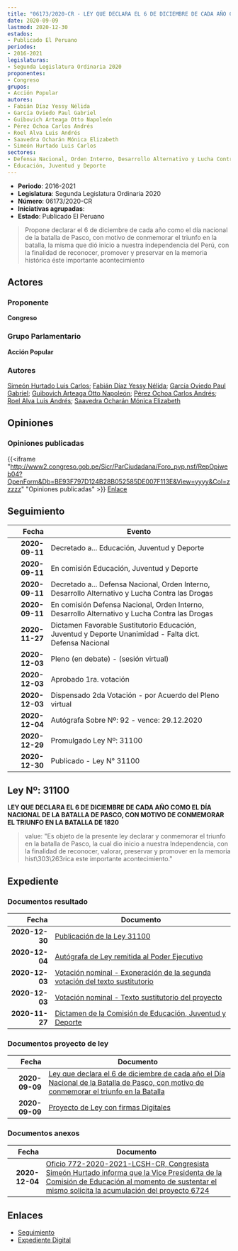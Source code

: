 ```yaml
---
title: "06173/2020-CR - LEY QUE DECLARA EL 6 DE DICIEMBRE DE CADA AÑO COMO EL DIA NACIONAL DE LA BATALLA DE PASCO, CON MOTIVO DE CONMEMORAR EL TRIUNFO EN LA BATALLA"
date: 2020-09-09
lastmod: 2020-12-30
estados:
- Publicado El Peruano
periodos:
- 2016-2021
legislaturas:
- Segunda Legislatura Ordinaria 2020
proponentes:
- Congreso
grupos:
- Acción Popular
autores:
- Fabián Díaz Yessy Nélida
- García Oviedo Paul Gabriel
- Guibovich Arteaga Otto Napoleón
- Pérez Ochoa Carlos Andrés
- Roel Alva Luis Andrés
- Saavedra Ocharán Mónica Elizabeth
- Simeón Hurtado Luis Carlos
sectores:
- Defensa Nacional, Orden Interno, Desarrollo Alternativo y Lucha Contra las Drogas
- Educación, Juventud y Deporte
---
```

- **Periodo**: 2016-2021
- **Legislatura**: Segunda Legislatura Ordinaria 2020
- **Número**: 06173/2020-CR
- **Iniciativas agrupadas**: 
- **Estado**: Publicado El Peruano

> Propone declarar el 6 de diciembre de cada año como el día nacional de la batalla de Pasco, con motivo de conmemorar el triunfo en la batalla, la misma que dió inicio a nuestra independencia del Perú, con la finalidad de reconocer, promover y preservar en la memoria histórica éste importante acontecimiento


## Actores

### Proponente

**Congreso**

### Grupo Parlamentario

**Acción Popular**

### Autores

[Simeón Hurtado Luis Carlos](mailto:mailto:lsimeon@congreso.gob.pe); [Fabián Díaz Yessy Nélida](mailto:mailto:yfabian@congreso.gob.pe); [García Oviedo Paul Gabriel](mailto:mailto:pgarcia@congreso.gob.pe); [Guibovich Arteaga Otto Napoleón](mailto:mailto:oguibovich@congreso.gob.pe); [Pérez Ochoa Carlos Andrés](mailto:mailto:cperezo@congreso.gob.pe); [Roel Alva Luis Andrés](mailto:mailto:lroel@congreso.gob.pe); [Saavedra Ocharán Mónica Elizabeth](mailto:mailto:msaavedra@congreso.gob.pe)

## Opiniones

### Opiniones publicadas

{{<iframe "http://www2.congreso.gob.pe/Sicr/ParCiudadana/Foro_pvp.nsf/RepOpiweb04?OpenForm&Db=BE93F797D124B28B052585DE007F113E&View=yyyy&Col=zzzzz" "Opiniones publicadas" >}}
[Enlace](http://www2.congreso.gob.pe/Sicr/ParCiudadana/Foro_pvp.nsf/RepOpiweb04?OpenForm&Db=BE93F797D124B28B052585DE007F113E&View=yyyy&Col=zzzzz)


## Seguimiento

| Fecha | Evento |
|------:|--------|
| **2020-09-11** | Decretado a... Educación, Juventud y Deporte |
| **2020-09-11** | En comisión Educación, Juventud y Deporte |
| **2020-09-11** | Decretado a... Defensa Nacional, Orden Interno, Desarrollo Alternativo y Lucha Contra las Drogas |
| **2020-09-11** | En comisión Defensa Nacional, Orden Interno, Desarrollo Alternativo y Lucha Contra las Drogas |
| **2020-11-27** | Dictamen Favorable Sustitutorio Educación, Juventud y Deporte Unanimidad - Falta dict. Defensa Nacional |
| **2020-12-03** | Pleno (en debate) - (sesión virtual) |
| **2020-12-03** | Aprobado 1ra. votación |
| **2020-12-03** | Dispensado 2da Votación - por Acuerdo del Pleno virtual |
| **2020-12-04** | Autógrafa Sobre Nº: 92 - vence: 29.12.2020 |
| **2020-12-29** | Promulgado Ley Nº: 31100 |
| **2020-12-30** | Publicado - Ley N° 31100 |

## Ley Nº: 31100

**LEY QUE DECLARA EL 6 DE DICIEMBRE DE CADA AÑO COMO EL DÍA NACIONAL DE LA BATALLA DE PASCO, CON MOTIVO DE CONMEMORAR EL TRIUNFO EN LA BATALLA DE 1820**

> value: "Es objeto de la presente ley declarar y conmemorar el triunfo en la batalla de Pasco, la cual dio inicio a nuestra Independencia, con la finalidad de reconocer, valorar, preservar y promover en la memoria hist\303\263rica este importante acontecimiento."


## Expediente

### Documentos resultado

| Fecha | Documento |
|------:|-----------|
| **2020-12-30** | [Publicación de la Ley 31100](https://leyes.congreso.gob.pe/Documentos/2016_2021/ADLP/Normas_Legales/31100-LEY.pdf) |
| **2020-12-04** | [Autógrafa de Ley remitida al Poder Ejecutivo](https://leyes.congreso.gob.pe/Documentos/2016_2021/Autografas/Ley_y_de_Resolucion_Legislativa/AU06173-20201104.pdf) |
| **2020-12-03** | [Votación nominal - Exoneración de la segunda votación del texto sustitutorio](http://www.leyes.congreso.gob.pe/Documentos/2016_2021/Asistencia_y_Votacion/Proyectos_de_Ley/Votacion_Nominal/VNESVTS06173-20201203.pdf) |
| **2020-12-03** | [Votación nominal - Texto sustitutorio del proyecto](http://www.leyes.congreso.gob.pe/Documentos/2016_2021/Asistencia_y_Votacion/Proyectos_de_Ley/Votacion_Nominal/VNTS06173-20201203.pdf) |
| **2020-11-27** | [Dictamen de la Comisión de Educación, Juventud y Deporte](http://www.leyes.congreso.gob.pe/Documentos/2016_2021/Dictamenes/Proyectos_de_Ley/06173DC10MAY20201127.pdf) |

### Documentos proyecto de ley

| Fecha | Documento |
|------:|-----------|
| **2020-09-09** | [Ley que declara el 6 de diciembre de cada año el Día Nacional de la Batalla de Pasco, con motivo de conmemorar el triunfo en la Batalla](http://www.leyes.congreso.gob.pe/Documentos/2016_2021/Proyectos_de_Ley_y_de_Resoluciones_Legislativas/PL06173-20200909.pdf) |
| **2020-09-09** | [Proyecto de Ley con firmas Digitales](http://www.leyes.congreso.gob.pe/Documentos/2016_2021/Proyectos_de_Ley_y_de_Resoluciones_Legislativas/Proyectos_Firmas_digitales/PL06173.pdf) |

### Documentos anexos

| Fecha | Documento |
|------:|-----------|
| **2020-12-04** | [Oficio 772-2020-2021-LCSH-CR, Congresista Simeón Hurtado informa que la Vice Presidenta de la Comisión de Educación al momento de sustentar el mismo solicita la acumulación del proyecto 6724](http://www.leyes.congreso.gob.pe/Documentos/2016_2021/Oficios/Congresistas/OFICIO-772-2020-2021-LCSH-CR.pdf) |

## Enlaces

- [Seguimiento](http://www2.congreso.gob.pe/Sicr/TraDocEstProc/CLProLey2016.nsf/f7fff46988ca05b1052578e100829cc7/c3822d292a62cde4052585df0055dc16?OpenDocument)
- [Expediente Digital](http://www2.congreso.gob.pe/Sicr/TraDocEstProc/Expvirt_2011.nsf/visbusqptramdoc1621/06173?opendocument)

